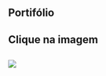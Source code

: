 ## Portifólio

<h2>Clique na imagem<h2>
<a href="https://rafael-moratti.github.io/portifolio/" target="_blank"><img src="https://user-images.githubusercontent.com/104304589/195998100-9e732e19-c984-4328-8b08-32dceacb0040.png" /></a>

<a href="https://youtu.be/a8bZy-AfpOE"></a>
